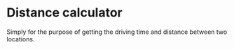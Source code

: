 # Distance calculator

Simply for the purpose of getting the driving time and distance between two locations.
